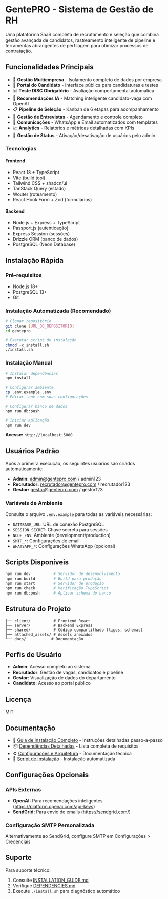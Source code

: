 # GentePRO - Sistema de Gestão de RH

Uma plataforma SaaS completa de recrutamento e seleção que combina gestão avançada de candidatos, rastreamento inteligente de pipeline e ferramentas abrangentes de perfilagem para otimizar processos de contratação.

## Funcionalidades Principais

- 🏢 **Gestão Multiempresa** - Isolamento completo de dados por empresa
- 👥 **Portal do Candidato** - Interface pública para candidaturas e testes
- 📊 **Teste DISC Obrigatório** - Avaliação comportamental automática
- 🤖 **Recomendações IA** - Matching inteligente candidato-vaga com OpenAI
- 📋 **Pipeline de Seleção** - Kanban de 6 etapas para acompanhamento
- 📅 **Gestão de Entrevistas** - Agendamento e controle completo
- 📧 **Comunicações** - WhatsApp e Email automatizados com templates
- 📈 **Analytics** - Relatórios e métricas detalhadas com KPIs
- 👤 **Gestão de Status** - Ativação/desativação de usuários pelo admin

### Tecnologias

#### Frontend
- React 18 + TypeScript
- Vite (build tool)
- Tailwind CSS + shadcn/ui
- TanStack Query (estado)
- Wouter (roteamento)
- React Hook Form + Zod (formulários)

#### Backend
- Node.js + Express + TypeScript
- Passport.js (autenticação)
- Express Session (sessões)
- Drizzle ORM (banco de dados)
- PostgreSQL (Neon Database)

## Instalação Rápida

### Pré-requisitos
- Node.js 18+ 
- PostgreSQL 13+
- Git

### Instalação Automatizada (Recomendado)
```bash
# Clonar repositório
git clone [URL_DO_REPOSITORIO]
cd gentepro

# Executar script de instalação
chmod +x install.sh
./install.sh
```

### Instalação Manual
```bash
# Instalar dependências
npm install

# Configurar ambiente
cp .env.example .env
# Editar .env com suas configurações

# Configurar banco de dados
npm run db:push

# Iniciar aplicação
npm run dev
```

**Acesse:** `http://localhost:5000`

## Usuários Padrão

Após a primeira execução, os seguintes usuários são criados automaticamente:

- **Admin:** admin@gentepro.com / admin123
- **Recrutador:** recrutador@gentepro.com / recrutador123  
- **Gestor:** gestor@gentepro.com / gestor123

### Variáveis de Ambiente

Consulte o arquivo `.env.example` para todas as variáveis necessárias:
- `DATABASE_URL`: URL de conexão PostgreSQL
- `SESSION_SECRET`: Chave secreta para sessões
- `NODE_ENV`: Ambiente (development/production)
- `SMTP_*`: Configurações de email
- `WHATSAPP_*`: Configurações WhatsApp (opcional)

## Scripts Disponíveis

```bash
npm run dev          # Servidor de desenvolvimento
npm run build        # Build para produção
npm run start        # Servidor de produção
npm run check        # Verificação TypeScript
npm run db:push      # Aplicar schema do banco
```

## Estrutura do Projeto

```
├── client/          # Frontend React
├── server/          # Backend Express
├── shared/          # Código compartilhado (tipos, schemas)
├── attached_assets/ # Assets anexados
└── docs/           # Documentação
```

## Perfis de Usuário

- **Admin**: Acesso completo ao sistema
- **Recrutador**: Gestão de vagas, candidatos e pipeline
- **Gestor**: Visualização de dados do departamento
- **Candidato**: Acesso ao portal público

## Licença

MIT

## Documentação

- 📖 [Guia de Instalação Completo](INSTALLATION_GUIDE.md) - Instruções detalhadas passo-a-passo
- 📦 [Dependências Detalhadas](DEPENDENCIES.md) - Lista completa de requisitos
- ⚙️ [Configurações e Arquitetura](replit.md) - Documentação técnica
- 🚀 [Script de Instalação](install.sh) - Instalação automatizada

## Configurações Opcionais

### APIs Externas
- **OpenAI:** Para recomendações inteligentes (https://platform.openai.com/api-keys)
- **SendGrid:** Para envio de emails (https://sendgrid.com/)

### Configuração SMTP Personalizada
Alternativamente ao SendGrid, configure SMTP em Configurações > Credenciais

## Suporte

Para suporte técnico:
1. Consulte [INSTALLATION_GUIDE.md](INSTALLATION_GUIDE.md)
2. Verifique [DEPENDENCIES.md](DEPENDENCIES.md) 
3. Execute `./install.sh` para diagnóstico automático